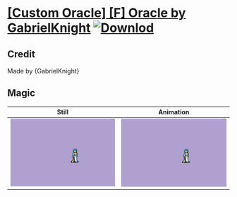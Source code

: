# [\[Custom Oracle\] \[F\] Oracle by GabrielKnight](./) [![Downlod](https://img.shields.io/badge/Download--red?style=social&logo=github)](https://minhaskamal.github.io/DownGit/#/home?url=https://github.com/Klokinator/FE-Repo/tree/main/Battle%20Animations%2FMagi%20-%20Special%2F%5BCustom%20Oracle%5D%20%5BF%5D%20Oracle%20by%20GabrielKnight%2F6.%20Magic)

## Credit

Made by {GabrielKnight}

## Magic

| Still | Animation |
| :---: | :-------: |
| ![Magic still](./Magic_000.png) | ![Magic animation](./Magic.gif) |
